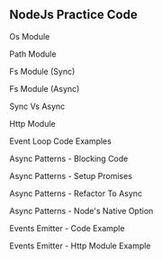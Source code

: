 <h2>NodeJs Practice Code</h2>

<p>Os Module</p> 
<p>Path Module</p>
<p>Fs Module (Sync)</p>
<p>Fs Module (Async)</p>
<p>Sync Vs Async</p>
<p>Http Module</p>
<p>Event Loop Code Examples</p>
<p>Async Patterns - Blocking Code</p>
<p>Async Patterns - Setup Promises</p>
<p>Async Patterns - Refactor To Async</p>
<p>Async Patterns - Node's Native Option</p>
<p>Events Emitter - Code Example</p>
<p>Events Emitter - Http Module Example</p>
